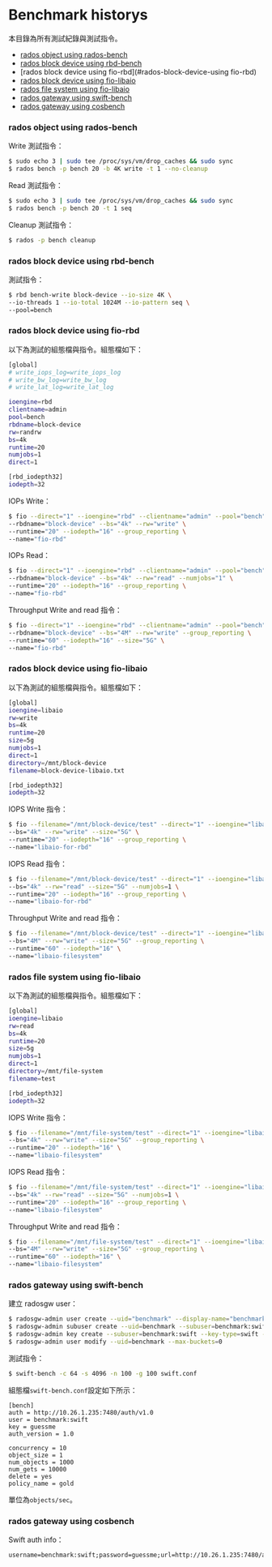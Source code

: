 # Benchmark historys
本目錄為所有測試紀錄與測試指令。

- [rados object using rados-bench](#rados-object-using-rados-bench)
- [rados block device using rbd-bench](#rados-block-device-using-rbd-bench)
- [rados block device using fio-rbd](#rados-block-device-using fio-rbd)
- [rados block device using fio-libaio](#rados-block-device-using-fio-libaio)
- [rados file system using fio-libaio](#rados-file-system-using-fio-libaio)
- [rados gateway using swift-bench](#rados-gateway-using-swift-bench)
- [rados gateway using cosbench](#rados-gateway-using-cosbench)

### rados object using rados-bench
Write 測試指令：
```sh
$ sudo echo 3 | sudo tee /proc/sys/vm/drop_caches && sudo sync
$ rados bench -p bench 20 -b 4K write -t 1 --no-cleanup
```

Read 測試指令：
```sh
$ sudo echo 3 | sudo tee /proc/sys/vm/drop_caches && sudo sync
$ rados bench -p bench 20 -t 1 seq
```

Cleanup 測試指令：
```sh
$ rados -p bench cleanup
```

### rados block device using rbd-bench
測試指令：
```sh
$ rbd bench-write block-device --io-size 4K \
--io-threads 1 --io-total 1024M --io-pattern seq \
--pool=bench
```

### rados block device using fio-rbd
以下為測試的組態檔與指令。組態檔如下：
```sh
[global]
# write_iops_log=write_iops_log
# write_bw_log=write_bw_log
# write_lat_log=write_lat_log

ioengine=rbd
clientname=admin
pool=bench
rbdname=block-device
rw=randrw
bs=4k
runtime=20
numjobs=1
direct=1

[rbd_iodepth32]
iodepth=32
```

IOPs Write：
```sh
$ fio --direct="1" --ioengine="rbd" --clientname="admin" --pool="bench" \
--rbdname="block-device" --bs="4k" --rw="write" \
--runtime="20" --iodepth="16" --group_reporting \
--name="fio-rbd"
```

IOPs Read：
```sh
$ fio --direct="1" --ioengine="rbd" --clientname="admin" --pool="bench" \
--rbdname="block-device" --bs="4k" --rw="read" --numjobs="1" \
--runtime="20" --iodepth="16" --group_reporting \
--name="fio-rbd"
```

Throughput Write and read 指令：
```sh
$ fio --direct="1" --ioengine="rbd" --clientname="admin" --pool="bench" \
--rbdname="block-device" --bs="4M" --rw="write" --group_reporting \
--runtime="60" --iodepth="16" --size="5G" \
--name="fio-rbd"
```

### rados block device using fio-libaio
以下為測試的組態檔與指令。組態檔如下：
```sh
[global]
ioengine=libaio
rw=write
bs=4k
runtime=20
size=5g
numjobs=1
direct=1
directory=/mnt/block-device
filename=block-device-libaio.txt

[rbd_iodepth32]
iodepth=32
```

IOPS Write 指令：
```sh
$ fio --filename="/mnt/block-device/test" --direct="1" --ioengine="libaio" \
--bs="4k" --rw="write" --size="5G" \
--runtime="20" --iodepth="16" --group_reporting \
--name="libaio-for-rbd"
```

IOPS Read 指令：
```sh
$ fio --filename="/mnt/block-device/test" --direct="1" --ioengine="libaio" \
--bs="4k" --rw="read" --size="5G" --numjobs=1 \
--runtime="20" --iodepth="16" --group_reporting \
--name="libaio-for-rbd"
```

Throughput Write and read 指令：
```sh
$ fio --filename="/mnt/block-device/test" --direct="1" --ioengine="libaio" \
--bs="4M" --rw="write" --size="5G" --group_reporting \
--runtime="60" --iodepth="16" \
--name="libaio-filesystem"
```

### rados file system using fio-libaio
以下為測試的組態檔與指令。組態檔如下：
```sh
[global]
ioengine=libaio
rw=read
bs=4k
runtime=20
size=5g
numjobs=1
direct=1
directory=/mnt/file-system
filename=test

[rbd_iodepth32]
iodepth=32
```

IOPS Write 指令：
```sh
$ fio --filename="/mnt/file-system/test" --direct="1" --ioengine="libaio" \
--bs="4k" --rw="write" --size="5G" --group_reporting \
--runtime="20" --iodepth="16" \
--name="libaio-filesystem"
```

IOPS Read 指令：
```sh
$ fio --filename="/mnt/file-system/test" --direct="1" --ioengine="libaio" \
--bs="4k" --rw="read" --size="5G" --numjobs=1 \
--runtime="20" --iodepth="16" --group_reporting \
--name="libaio-filesystem"
```

Throughput Write and read 指令：
```sh
$ fio --filename="/mnt/file-system/test" --direct="1" --ioengine="libaio" \
--bs="4M" --rw="write" --size="5G" --group_reporting \
--runtime="60" --iodepth="16" \
--name="libaio-filesystem"
```

### rados gateway using swift-bench
建立 radosgw user：
```sh
$ radosgw-admin user create --uid="benchmark" --display-name="benchmark"
$ radosgw-admin subuser create --uid=benchmark --subuser=benchmark:swift --access=full
$ radosgw-admin key create --subuser=benchmark:swift --key-type=swift --secret=guessme
$ radosgw-admin user modify --uid=benchmark --max-buckets=0
```

測試指令：
```sh
$ swift-bench -c 64 -s 4096 -n 100 -g 100 swift.conf
```

組態檔```swift-bench.conf```設定如下所示：
```
[bench]
auth = http://10.26.1.235:7480/auth/v1.0
user = benchmark:swift
key = guessme
auth_version = 1.0

concurrency = 10
object_size = 1
num_objects = 1000
num_gets = 10000
delete = yes
policy_name = gold
```

單位為```objects/sec```。

### rados gateway using cosbench
Swift auth info：
```
username=benchmark:swift;password=guessme;url=http://10.26.1.235:7480/auth/v1.0
```
